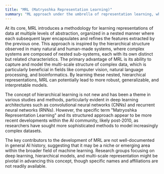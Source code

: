 ```yaml
---
title: "MRL (Matryoshka Representation Learning)"
summary: "ML approach under the umbrella of representation learning, which aims to construct hierarchical representations of data, akin to the nesting structure of Russian matryoshka dolls."
---
```

At its core, MRL introduces a methodology for learning representations of data at multiple levels of abstraction, organized in a nested manner where each subsequent layer encapsulates and refines the features extracted by the previous one. This approach is inspired by the hierarchical structure observed in many natural and human-made systems, where complex systems are composed of nested sub-systems, each with its own distinct but related characteristics. The primary advantage of MRL is its ability to capture and model the multi-scale structure of complex data, which is particularly beneficial in fields like computer vision, natural language processing, and bioinformatics. By learning these nested, hierarchical representations, MRL can potentially lead to more robust, generalizable, and interpretable models.

The concept of hierarchical learning is not new and has been a theme in various studies and methods, particularly evident in deep learning architectures such as convolutional neural networks (CNNs) and recurrent neural networks (RNNs). However, the specific term "Matryoshka Representation Learning" and its structured approach appear to be more recent developments within the AI community, likely post-2010, as researchers have sought more sophisticated methods to model increasingly complex datasets.

The key contributors to the development of MRL are not well-documented in general AI history, suggesting that it may be a niche or emerging area within the broader field of machine learning. Research groups focusing on deep learning, hierarchical models, and multi-scale representation might be pivotal in advancing this concept, though specific names and affiliations are not readily available.